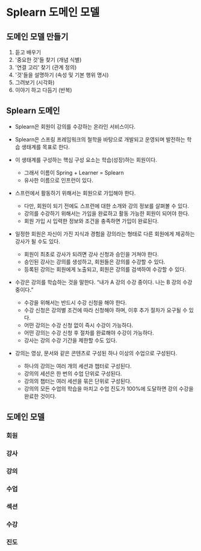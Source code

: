 # Splearn 도메인 모델

## 도메인 모델 만들기
1. 듣고 배우기
2. '중요한 것'들 찾기 (개념 식별)
3. '연결 고리' 찾기 (관계 정의)
4. '것'들을 설명하기 (속성 및 기본 행위 명시)
5. 그려보기 (시각화)
6. 이야기 하고 다듬기 (반복)

## Splearn 도메인

- Splearn은 회원이 강의를 수강하는 온라인 서비스이다.
- Splearn은 스프링 프레임워크의 철학을 바탕으로 개발되고 운영되며 발전하는 학습 생태계를 목표로 한다.
- 이 생태계를 구성하는 핵심 구성 요소는 학습(성장)하는 회원이다.
  - 그래서 이름이 Spring + Learner = Splearn
  - 유사한 이름으로 인프런이 있다.

- 스프런에서 활동하기 위해서는 회원으로 가입해야 한다.
    - 다만, 회원이 되기 전에도 스프런에 대한 소개와 강의 정보를 살펴볼 수 있다.
    - 강의를 수강하기 위해서는 가입을 완료하고 활동 가능한 회원이 되어야 한다.
    - 회원 가입 시 입력한 정보와 조건을 충족하면 가입이 완료된다. 
- 일정한 회원은 자신이 가진 지식과 경험을 강의라는 형태로 다른 회원에게 제공하는 강사가 될 수도 있다.
  - 회원이 최초로 강사가 되려면 강사 신청과 승인을 거쳐야 한다.
  - 승인된 강사는 강의를 생성하고, 회원들은 강의를 수강할 수 있다.
  - 등록된 강의는 회원에게 노출되고, 회원은 강의를 검색하여 수강할 수 있다.

- 수강은 강의를 학습하는 것을 말한다. “내가 A 강의 수강 중이다. 나는 B 강의 수강 중이다.”
  - 수강을 위해서는 반드시 수강 신청을 해야 한다.
  - 수강 신청은 강의별 조건에 따라 신청해야 하며, 이후 추가 절차가 요구될 수 있다.
  - 어떤 강의는 수강 신청 없이 즉시 수강이 가능하다.
  - 어떤 강의는 수강 신청 후 절차를 완료해야 수강이 가능하다.
  - 강사는 강의 수강 기간을 제한할 수도 있다.

- 강의는 영상, 문서와 같은 콘텐츠로 구성된 하나 이상의 수업으로 구성된다.
  - 하나의 강의는 여러 개의 세션과 챕터로 구성된다.
  - 강의의 세션은 한 번의 수업 단위로 구성된다.
  - 강의의 챕터는 여러 세션을 묶은 단위로 구성된다.
  - 강의의 모든 수업의 학습을 마치고 수업 진도가 100%에 도달하면 강의 수강을 완료한 것이다.

## 도메인 모델
### 회원

### 강사

### 강의

### 수업

### 섹션

### 수강

### 진도
